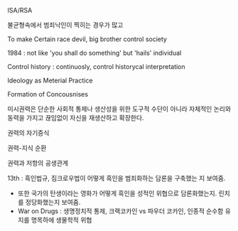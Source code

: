 ISA/RSA

불균형속에서 범죄낙인이 찍히는 경우가 많고

To make Certain race devil, big brother control society

1984 : not like 'you shall do something' but 'hails' individual

Control history : continuosly, control historycal interpretation

Ideology as Meterial Practice

Formation of Concousnises

미시권력은 단순한 사회적 통제나 생산성을 위한 도구적 수단이 아니라 자체적인 논리와 동력을 가지고 끊임없이 자신을 재생산하고 확장한다.

권력의 자기증식

권력-지식 순환

권력과 저항의 공생관계

13th : 흑인법규, 짐크로우법이 어떻게 흑인을 범죄화하는 담론을 구축했는 지 보여줌.

- 또한 국가의 탄생이라는 영화가 어떻게 흑인을 성적인 위협으로 담론화했는지. 린치를 정당화했는지 보여줌.
- War on Drugs : 생명정치적 통제, 크랙코카인 vs 파우더 코카인, 인종적 순수함 유지를 명목하에 생물학적 위협